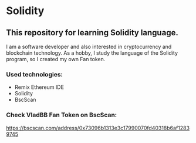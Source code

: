 # Solidity
<h2>This repository for learning Solidity language.</h2>
<p>
  I am a software developer and also interested in cryptocurrency and blockchain technology. As a hobby, I study the language of the Solidity program, so I created my own Fan token.
</p>
<h3>Used technologies:</h3>
<ul>
  <li>Remix Ethereum IDE</li>
  <li>Solidity</li>
  <li>BscScan</li>
</ul>
<h3>Check VladBB Fan Token on BscScan:</h3>
<a href="https://bscscan.com/address/0x73096b1313e3c17990070fd40318b6af12839745">https://bscscan.com/address/0x73096b1313e3c17990070fd40318b6af12839745</a>


